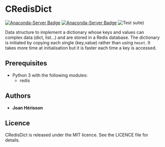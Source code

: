 # CRedisDict

[![Anaconda-Server Badge](https://anaconda.org/brsynth/credisdict/badges/latest_release_date.svg)](https://anaconda.org/brsynth/credisdict)
[![Anaconda-Server Badge](https://anaconda.org/brsynth/credisdict/badges/version.svg)](https://anaconda.org/brsynth/credisdict)
![Test suite)](https://github.com/brsynth/credisdict/workflows/Test%20suite/badge.svg)

Data structure to implement a dictionary whose keys and values can complex data (dict, list...) and are stored in a Redis database. The dictionary is initiated by copying each single (key,value) rather than using `hmset`. It takes more time at initialisation but it is faster each time a key is accessed.

## Prerequisites

* Python 3 with the following modules:
    * redis


## Authors

* **Joan Hérisson**


## Licence
CRedisDict is released under the MIT licence. See the LICENCE file for details.
